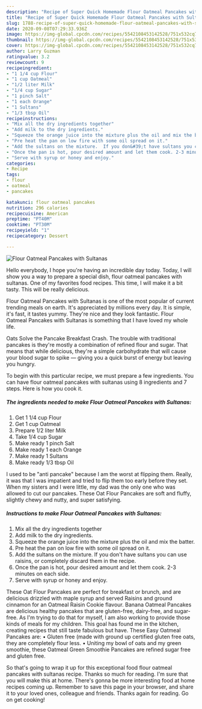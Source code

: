 ```yaml
---
description: "Recipe of Super Quick Homemade Flour Oatmeal Pancakes with Sultanas"
title: "Recipe of Super Quick Homemade Flour Oatmeal Pancakes with Sultanas"
slug: 1788-recipe-of-super-quick-homemade-flour-oatmeal-pancakes-with-sultanas
date: 2020-09-08T07:29:33.936Z
image: https://img-global.cpcdn.com/recipes/5542108453142528/751x532cq70/flour-oatmeal-pancakes-with-sultanas-recipe-main-photo.jpg
thumbnail: https://img-global.cpcdn.com/recipes/5542108453142528/751x532cq70/flour-oatmeal-pancakes-with-sultanas-recipe-main-photo.jpg
cover: https://img-global.cpcdn.com/recipes/5542108453142528/751x532cq70/flour-oatmeal-pancakes-with-sultanas-recipe-main-photo.jpg
author: Larry Guzman
ratingvalue: 3.2
reviewcount: 9
recipeingredient:
- "1 1/4 cup Flour"
- "1 cup Oatmeal"
- "1/2 liter Milk"
- "1/4 cup Sugar"
- "1 pinch Salt"
- "1 each Orange"
- "1 Sultans"
- "1/3 tbsp Oil"
recipeinstructions:
- "Mix all the dry ingredients together"
- "Add milk to the dry ingredients."
- "Squeeze the orange juice into the mixture plus the oil and mix the batter."
- "Pre heat the pan on low fire with some oil spread on it."
- "Add the sultans on the mixture.  If you don&#39;t have sultans you can use raisins, or completely discard them in the recipe."
- "Once the pan is hot, pour desired amount and let them cook. 2-3 minutes on each side."
- "Serve with syrup or honey and enjoy."
categories:
- Recipe
tags:
- flour
- oatmeal
- pancakes

katakunci: flour oatmeal pancakes 
nutrition: 296 calories
recipecuisine: American
preptime: "PT40M"
cooktime: "PT30M"
recipeyield: "1"
recipecategory: Dessert

---
```



![Flour Oatmeal Pancakes with Sultanas](https://img-global.cpcdn.com/recipes/5542108453142528/751x532cq70/flour-oatmeal-pancakes-with-sultanas-recipe-main-photo.jpg)

Hello everybody, I hope you're having an incredible day today. Today, I will show you a way to prepare a special dish, flour oatmeal pancakes with sultanas. One of my favorites food recipes. This time, I will make it a bit tasty. This will be really delicious.

Flour Oatmeal Pancakes with Sultanas is one of the most popular of current trending meals on earth. It's appreciated by millions every day. It is simple, it's fast, it tastes yummy. They're nice and they look fantastic. Flour Oatmeal Pancakes with Sultanas is something that I have loved my whole life.

Oats Solve the Pancake Breakfast Crash. The trouble with traditional pancakes is they&#39;re mostly a combination of refined flour and sugar. That means that while delicious, they&#39;re a simple carbohydrate that will cause your blood sugar to spike — giving you a quick burst of energy but leaving you hungry.


To begin with this particular recipe, we must prepare a few ingredients. You can have flour oatmeal pancakes with sultanas using 8 ingredients and 7 steps. Here is how you cook it.

<!--inarticleads1-->

##### The ingredients needed to make Flour Oatmeal Pancakes with Sultanas:

1. Get 1 1/4 cup Flour
1. Get 1 cup Oatmeal
1. Prepare 1/2 liter Milk
1. Take 1/4 cup Sugar
1. Make ready 1 pinch Salt
1. Make ready 1 each Orange
1. Make ready 1 Sultans
1. Make ready 1/3 tbsp Oil


I used to be &#34;anti pancake&#34; because I am the worst at flipping them. Really, it was that I was impatient and tried to flip them too early before they set. When my sisters and I were little, my dad was the only one who was allowed to cut our pancakes. These Oat Flour Pancakes are soft and fluffy, slightly chewy and nutty, and super satisfying. 

<!--inarticleads2-->

##### Instructions to make Flour Oatmeal Pancakes with Sultanas:

1. Mix all the dry ingredients together
1. Add milk to the dry ingredients.
1. Squeeze the orange juice into the mixture plus the oil and mix the batter.
1. Pre heat the pan on low fire with some oil spread on it.
1. Add the sultans on the mixture.  If you don&#39;t have sultans you can use raisins, or completely discard them in the recipe.
1. Once the pan is hot, pour desired amount and let them cook. 2-3 minutes on each side.
1. Serve with syrup or honey and enjoy.


These Oat Flour Pancakes are perfect for breakfast or brunch, and are delicious drizzled with maple syrup and served Raisins and ground cinnamon for an Oatmeal Raisin Cookie flavour. Banana Oatmeal Pancakes are delicious healthy pancakes that are gluten-free, dairy-free, and sugar-free. As I&#39;m trying to do that for myself, I am also working to provide those kinds of meals for my children. This goal has found me in the kitchen, creating recipes that still taste fabulous but have. These Easy Oatmeal Pancakes are: • Gluten free (made with ground up certified gluten free oats, they are completely flour less. • Uniting my bowl of oats and my green smoothie, these Oatmeal Green Smoothie Pancakes are refined sugar free and gluten free. 

So that's going to wrap it up for this exceptional food flour oatmeal pancakes with sultanas recipe. Thanks so much for reading. I'm sure that you will make this at home. There's gonna be more interesting food at home recipes coming up. Remember to save this page in your browser, and share it to your loved ones, colleague and friends. Thanks again for reading. Go on get cooking!
